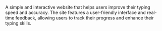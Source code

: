 A simple and interactive website that helps users improve their typing speed and accuracy. The site features a user-friendly interface and real-time feedback, allowing users to track their progress and enhance their typing skills.
